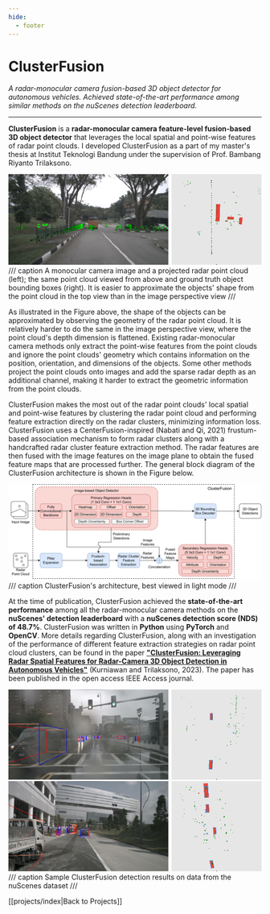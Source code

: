 ```yaml
---
hide:
  - footer
---
```


# ClusterFusion

*A radar-monocular camera fusion-based 3D object detector for autonomous vehicles. Achieved state-of-the-art performance among similar methods on the nuScenes detection leaderboard.*

---

**ClusterFusion** is a **radar-monocular camera feature-level fusion-based 3D object detector** that leverages the local spatial and point-wise features of radar point clouds. I developed ClusterFusion as a part of my master's thesis at Institut Teknologi Bandung under the supervision of Prof. Bambang Riyanto Trilaksono.

![](../resources/projects/clusterfusion/background.png)
/// caption
A monocular camera image and a projected radar point cloud (left); the same point cloud viewed from above and ground truth object bounding boxes (right). It is easier to approximate the objects' shape from the point cloud in the top view than in the image perspective view
///

As illustrated in the Figure above, the shape of the objects can be approximated by observing the geometry of the radar point cloud. It is relatively harder to do the same in the image perspective view, where the point cloud's depth dimension is flattened. Existing radar-monocular camera methods only extract the point-wise features from the point clouds and ignore the point clouds' geometry which contains information on the position, orientation, and dimensions of the objects. Some other methods project the point clouds onto images and add the sparse radar depth as an additional channel, making it harder to extract the geometric information from the point clouds.

ClusterFusion makes the most out of the radar point clouds' local spatial and point-wise features by clustering the radar point cloud and performing feature extraction directly on the radar clusters, minimizing information loss. ClusterFusion uses a CenterFusion-inspired (Nabati and Qi, 2021) frustum-based association mechanism to form radar clusters along with a handcrafted radar cluster feature extraction method. The radar features are then fused with the image features on the image plane to obtain the fused feature maps that are processed further. The general block diagram of the ClusterFusion architecture is shown in the Figure below.

![](../resources/projects/clusterfusion/clusterfusion_arch_access.svg)
/// caption
ClusterFusion's architecture, best viewed in light mode
///

At the time of publication, ClusterFusion achieved the **state-of-the-art performance** among all the radar-monocular camera methods on the **nuScenes' detection leaderboard** with a **nuScenes detection score (NDS) of 48.7%**. ClusterFusion was written in **Python** using **PyTorch** and **OpenCV**. More details regarding ClusterFusion, along with an investigation of the performance of different feature extraction strategies on radar point cloud clusters, can be found in the paper [**"ClusterFusion: Leveraging Radar Spatial Features for Radar-Camera 3D Object Detection in Autonomous Vehicles"**](https://doi.org/10.1109/ACCESS.2023.3328953) (Kurniawan and Trilaksono, 2023). The paper has been published in the open access IEEE Access journal.

![](../resources/projects/clusterfusion/rain.png)
![](../resources/projects/clusterfusion/ideal.png)
/// caption
Sample ClusterFusion detection results on data from the nuScenes dataset
///

[[projects/index|Back to Projects]]